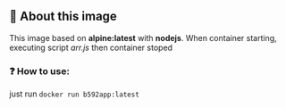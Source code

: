 ## 📑 About this image
This image based on **alpine:latest** with **nodejs**. When container starting, executing script *arr.js* then container stoped

### ❓ How to use:
just run `docker run b592app:latest`